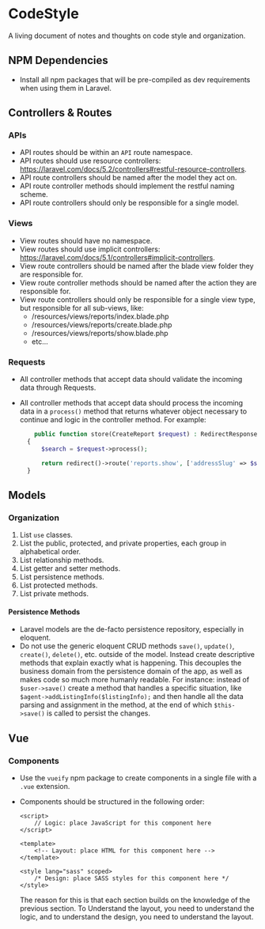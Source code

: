 # CodeStyle
A living document of notes and thoughts on code style and organization.

## NPM Dependencies
- Install all npm packages that will be pre-compiled as dev requirements when using them in Laravel.

## Controllers & Routes
### APIs
- API routes should be within an `API` route namespace.
- API routes should use resource controllers: https://laravel.com/docs/5.2/controllers#restful-resource-controllers.
- API route controllers should be named after the model they act on.
- API route controller methods should implement the restful naming scheme.
- API route controllers should only be responsible for a single model.

### Views
- View routes should have no namespace.
- View routes should use implicit controllers: https://laravel.com/docs/5.1/controllers#implicit-controllers.
- View route controllers should be named after the blade view folder they are responsible for.
- View route controller methods should be named after the action they are responsible for.
- View route controllers should only be responsible for a single view type, but responsible for all sub-views, like:
  - /resources/views/reports/index.blade.php
  - /resources/views/reports/create.blade.php
  - /resources/views/reports/show.blade.php
  - etc...

### Requests
- All controller methods that accept data should validate the incoming data through Requests.
- All controller methods that accept data should process the incoming data in a `process()` method that returns whatever object necessary to continue and logic in the controller method. For example:

  ```php
      public function store(CreateReport $request) : RedirectResponse
    {
        $search = $request->process();

        return redirect()->route('reports.show', ['addressSlug' => $search->address->slug]);
    }
  ```

## Models

### Organization
1. List `use` classes.
2. List the public, protected, and private properties, each group in alphabetical order.
3. List relationship methods.
4. List getter and setter methods.
5. List persistence methods.
6. List protected methods.
7. List private methods.

#### Persistence Methods
- Laravel models are the de-facto persistence repository, especially in eloquent.
- Do not use the generic eloquent CRUD methods `save()`, `update()`, `create()`, `delete()`, etc. outside of the model. Instead create descriptive methods that explain exactly what is happening. This decouples the business domain from the persistence domain of the app, as well as makes code so much more humanly readable. For instance: instead of `$user->save()` create a method that handles a specific situation, like `$agent->addListingInfo($listingInfo);` and then handle all the data parsing and assignment in the method, at the end of which `$this->save()` is called to persist the changes.

## Vue
### Components
- Use the `vueify` npm package to create components in a single file with a `.vue` extension.
- Components should be structured in the following order:
  
  ```
  <script>
      // Logic: place JavaScript for this component here
  </script>
  
  <template>
      <!-- Layout: place HTML for this component here -->
  </template>
  
  <style lang="sass" scoped>
      /* Design: place SASS styles for this component here */
  </style>
  ```
  
  The reason for this is that each section builds on the knowledge of the previous section. To Understand the layout, you need to understand the logic, and to understand the design, you need to understand the layout.
